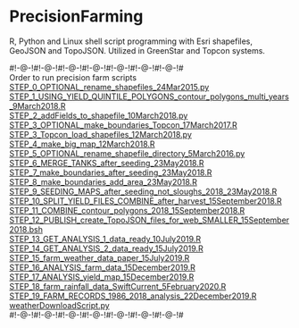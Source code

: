 # PrecisionFarming

R, Python and Linux shell script programming with Esri shapefiles, GeoJSON and TopoJSON. Utilized in GreenStar and Topcon systems.

#!-@-!#!-@-!#!-@-!#!-@-!#!-@-!#!-@-!#!-@-!# \
Order to run precision farm scripts \
[STEP_0_OPTIONAL_rename_shapefiles_24Mar2015.py](https://github.com/tylerpittman/PrecisionFarming/tree/main/scripts/STEP_0_OPTIONAL_rename_shapefiles_24Mar2015.py) \
[STEP_1_USING_YIELD_QUINTILE_POLYGONS_contour_polygons_multi_years_9March2018.R](https://github.com/tylerpittman/PrecisionFarming/tree/main/scripts/STEP_1_USING_YIELD_QUINTILE_POLYGONS_contour_polygons_multi_years_9March2018.R) \
[STEP_2_addFields_to_shapefile_10March2018.py](https://github.com/tylerpittman/PrecisionFarming/tree/main/scripts/STEP_2_addFields_to_shapefile_10March2018.py) \
[STEP_3_OPTIONAL_make_boundaries_Topcon_17March2017.R](https://github.com/tylerpittman/PrecisionFarming/tree/main/scripts/STEP_3_OPTIONAL_make_boundaries_Topcon_17March2017.R) \
[STEP_3_Topcon_load_shapefiles_12March2018.py](https://github.com/tylerpittman/PrecisionFarming/tree/main/scripts/STEP_3_Topcon_load_shapefiles_12March2018.py) \
[STEP_4_make_big_map_12March2018.R](https://github.com/tylerpittman/PrecisionFarming/tree/main/scripts/STEP_4_make_big_map_12March2018.R) \
[STEP_5_OPTIONAL_rename_shapefile_directory_5March2016.py](https://github.com/tylerpittman/PrecisionFarming/tree/main/scripts/STEP_5_OPTIONAL_rename_shapefile_directory_5March2016.py) \
[STEP_6_MERGE_TANKS_after_seeding_23May2018.R](https://github.com/tylerpittman/PrecisionFarming/tree/main/scripts/STEP_6_MERGE_TANKS_after_seeding_23May2018.R) \
[STEP_7_make_boundaries_after_seeding_23May2018.R](https://github.com/tylerpittman/PrecisionFarming/tree/main/scripts/STEP_7_make_boundaries_after_seeding_23May2018.R) \
[STEP_8_make_boundaries_add_area_23May2018.R](https://github.com/tylerpittman/PrecisionFarming/tree/main/scripts/STEP_8_make_boundaries_add_area_23May2018.R) \
[STEP_9_SEEDING_MAPS_after_seeding_not_sloughs_2018_23May2018.R](https://github.com/tylerpittman/PrecisionFarming/tree/main/scripts/STEP_9_SEEDING_MAPS_after_seeding_not_sloughs_2018_23May2018.R) \
[STEP_10_SPLIT_YIELD_FILES_COMBINE_after_harvest_15September2018.R](https://github.com/tylerpittman/PrecisionFarming/tree/main/scripts/STEP_10_SPLIT_YIELD_FILES_COMBINE_after_harvest_15September2018.R) \
[STEP_11_COMBINE_contour_polygons_2018_15September2018.R](https://github.com/tylerpittman/PrecisionFarming/tree/main/scripts/STEP_11_COMBINE_contour_polygons_2018_15September2018.R) \
[STEP_12_PUBLISH_create_TopoJSON_files_for_web_SMALLER_15September2018.bsh](https://github.com/tylerpittman/PrecisionFarming/tree/main/scripts/STEP_12_PUBLISH_create_TopoJSON_files_for_web_SMALLER_15September2018.bsh) \
[STEP_13_GET_ANALYSIS_1_data_ready_10July2019.R](https://github.com/tylerpittman/PrecisionFarming/tree/main/scripts/STEP_13_GET_ANALYSIS_1_data_ready_10July2019.R) \
[STEP_14_GET_ANALYSIS_2_data_ready_15July2019.R](https://github.com/tylerpittman/PrecisionFarming/tree/main/scripts/STEP_14_GET_ANALYSIS_2_data_ready_15July2019.R) \
[STEP_15_farm_weather_data_paper_15July2019.R](https://github.com/tylerpittman/PrecisionFarming/tree/main/scripts/STEP_15_farm_weather_data_paper_15July2019.R) \
[STEP_16_ANALYSIS_farm_data_15December2019.R](https://github.com/tylerpittman/PrecisionFarming/tree/main/scripts/STEP_16_ANALYSIS_farm_data_15December2019.R) \
[STEP_17_ANALYSIS_yield_map_15December2019.R](https://github.com/tylerpittman/PrecisionFarming/tree/main/scripts/STEP_17_ANALYSIS_yield_map_15December2019.R) \
[STEP_18_farm_rainfall_data_SwiftCurrent_5February2020.R](https://github.com/tylerpittman/PrecisionFarming/tree/main/scripts/STEP_18_farm_rainfall_data_SwiftCurrent_5February2020.R) \
[STEP_19_FARM_RECORDS_1986_2018_analysis_22December2019.R](https://github.com/tylerpittman/PrecisionFarming/tree/main/scripts/STEP_19_FARM_RECORDS_1986_2018_analysis_22December2019.R) \
[weatherDownloadScript.py](https://github.com/tylerpittman/PrecisionFarming/tree/main/scripts/weatherDownloadScript.py) \
#!-@-!#!-@-!#!-@-!#!-@-!#!-@-!#!-@-!#!-@-!# 
